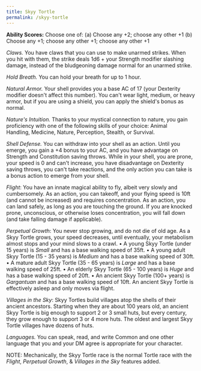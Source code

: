 ```yaml
---
title: Skyy Tortle
permalink: /skyy-tortle
---
```


**Ability Scores:** Choose one of: (a) Choose any +2; choose any other +1 (b) Choose any +1; choose any other +1; choose any other +1

*Claws.* You have claws that you can use to make unarmed strikes. When you hit with them, the strike deals 1d6 + your Strength modifier slashing damage, instead of the bludgeoning damage normal for an unarmed strike.

*Hold Breath.* You can hold your breath for up to 1 hour.

*Natural Armor.* Your shell provides you a base AC of 17 (your Dexterity modifier doesn't affect this number). You can't wear light, medium, or heavy armor, but if you are using a shield, you can apply the shield's bonus as normal.

*Nature's Intuition.* Thanks to your mystical connection to nature, you gain proficiency with one of the following skills of your choice: Animal Handling, Medicine, Nature, Perception, Stealth, or Survival.

*Shell Defense.* You can withdraw into your shell as an action. Until you emerge, you gain a +4 bonus to your AC, and you have advantage on Strength and Constitution saving throws. While in your shell, you are prone, your speed is 0 and can't increase, you have disadvantage on Dexterity saving throws, you can't take reactions, and the only action you can take is a bonus action to emerge from your shell.

_Flight_: You have an innate magical ability to fly, albeit very slowly and cumbersomely. As an action, you can takeoff, and your flying speed is 10ft (and cannot be increased) and requires concentration. As an action, you can land safely, as long as you are touching the ground. If you are knocked prone, unconscious, or otherwise loses concentration, you will fall down (and take falling damage if applicable).

_Perpetual Growth_: You never stop growing, and do not die of old age. As a Skyy Tortle grows, your speed decreases, until eventually, your metabolism almost stops and your mind slows to a crawl.
• A young Skyy Tortle (under 15 years) is _Small_ and has a base walking speed of 35ft.
• A young adult Skyy Tortle (15 - 35 years) is _Medium_ and has a base walking speed of 30ft.
• A mature adult Skyy Tortle (35 - 65 years) is _Large_ and has a base walking speed of 25ft. 
• An elderly Skyy Tortle (65 - 100 years) is _Huge_ and has a base walking speed of 20ft.
• An ancient Skyy Tortle (100+ years) is _Gargantuan_ and has a base walking speed of 10ft. An ancient Skyy Tortle is effectively asleep and only moves via flight.

_Villages in the Sky_: Skyy Tortles build villages atop the shells of their ancient ancestors. Starting when they are about 100 years old, an ancient Skyy Tortle is big enough to support 2 or 3 small huts, but every century, they grow enough to support 3 or 4 more huts. The oldest and largest Skyy Tortle villages have dozens of huts.

*Languages.* You can speak, read, and write Common and one other language that you and your DM agree is appropriate for your character.

NOTE: Mechanically, the Skyy Tortle race is the normal Tortle race with the *Flight*, *Perpetual Growth*, & *Villages in the Sky* features added.